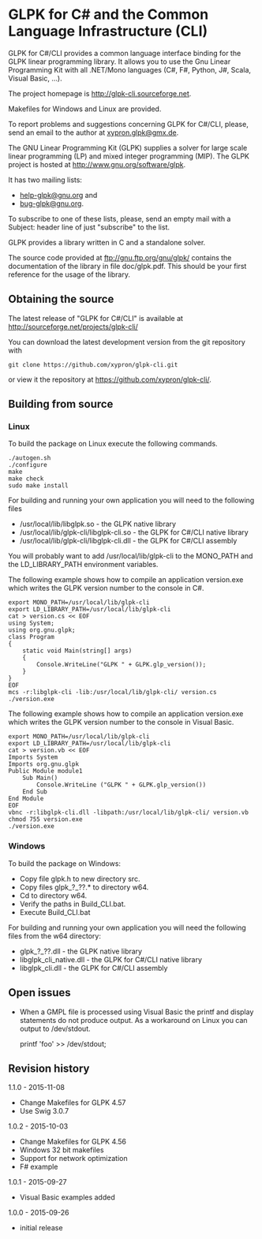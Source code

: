# GLPK for C# and the Common Language Infrastructure (CLI)

GLPK for C#/CLI provides a common language interface binding for the GLPK linear
programming library. It allows you to use the Gnu Linear Programming Kit with all
.NET/Mono languages (C#, F#, Python, J#, Scala, Visual Basic, ...).

The project homepage is http://glpk-cli.sourceforge.net.

Makefiles for Windows and Linux are provided.

To report problems and suggestions concerning GLPK for C#/CLI, please, send an
email to the author at xypron.glpk@gmx.de.

The GNU Linear Programming Kit (GLPK) supplies a solver for large scale linear
programming (LP) and mixed integer programming (MIP). The GLPK project is hosted
at http://www.gnu.org/software/glpk.

It has two mailing lists:

* help-glpk@gnu.org and
* bug-glpk@gnu.org.

To subscribe to one of these lists, please, send an empty mail with a Subject:
header line of just "subscribe" to the list.

GLPK provides a library written in C and a standalone solver.

The source code provided at ftp://gnu.ftp.org/gnu/glpk/ contains the
documentation of the library in file doc/glpk.pdf. This should be your first
reference for the usage of the library.

## Obtaining the source

The latest release of "GLPK for C#/CLI" is available at
http://sourceforge.net/projects/glpk-cli/

You can download the latest development version from the git repository with

    git clone https://github.com/xypron/glpk-cli.git

or view it the repository at https://github.com/xypron/glpk-cli/.

## Building from source

### Linux

To build the package on Linux execute the following commands.

    ./autogen.sh
    ./configure
    make
    make check
    sudo make install

For building and running your own application you will need to the following
files

* /usr/local/lib/libglpk.so - the GLPK native library
* /usr/local/lib/glpk-cli/libglpk-cli.so - the GLPK for C#/CLI native library
* /usr/local/lib/glpk-cli/libglpk-cli.dll - the GLPK for C#/CLI assembly

You will probably want to add /usr/local/lib/glpk-cli to the MONO\_PATH and
the LD\_LIBRARY\_PATH environment variables.

The following example shows how to compile an application version.exe which
writes the GLPK version number to the console in C#.

    export MONO_PATH=/usr/local/lib/glpk-cli
    export LD_LIBRARY_PATH=/usr/local/lib/glpk-cli
    cat > version.cs << EOF
    using System;
    using org.gnu.glpk;
    class Program
    {
        static void Main(string[] args)
        {
            Console.WriteLine("GLPK " + GLPK.glp_version());
        }
    }
    EOF
    mcs -r:libglpk-cli -lib:/usr/local/lib/glpk-cli/ version.cs
    ./version.exe

The following example shows how to compile an application version.exe which
writes the GLPK version number to the console in Visual Basic.

    export MONO_PATH=/usr/local/lib/glpk-cli
    export LD_LIBRARY_PATH=/usr/local/lib/glpk-cli
    cat > version.vb << EOF
    Imports System
    Imports org.gnu.glpk
    Public Module module1
        Sub Main()
            Console.WriteLine ("GLPK " + GLPK.glp_version())
        End Sub
    End Module
    EOF
    vbnc -r:libglpk-cli.dll -libpath:/usr/local/lib/glpk-cli/ version.vb
    chmod 755 version.exe
    ./version.exe

### Windows

To build the package on Windows:

* Copy file glpk.h to new directory src.
* Copy files glpk\_?\_??.\* to directory w64.
* Cd to directory w64.
* Verify the paths in Build\_CLI.bat.
* Execute Build\_CLI.bat

For building and running your own application you will need the following files
from the w64 directory:

* glpk\_?\_??.dll - the GLPK native library
* libglpk\_cli\_native.dll - the GLPK for C#/CLI native library
* libglpk\_cli.dll - the GLPK for C#/CLI assembly

## Open issues

* When a GMPL file is processed using Visual Basic the printf and display
  statements do not produce output.
  As a workaround on Linux you can output to /dev/stdout.

    printf 'foo' >> /dev/stdout;

## Revision history

1.1.0 - 2015-11-08

* Change Makefiles for GLPK 4.57
* Use Swig 3.0.7

1.0.2 - 2015-10-03

* Change Makefiles for GLPK 4.56
* Windows 32 bit makefiles
* Support for network optimization
* F# example

1.0.1 - 2015-09-27

* Visual Basic examples added

1.0.0 - 2015-09-26

* initial release
